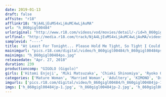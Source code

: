 ```yaml
---
date: 2019-01-13
draft: false
affsite: "r18"
afflinkr18: "NjA4LjEuMS4xLjAuMC4wLjAuMA"
url: "h_860gigl00484"
urloriginal: "http://www.r18.com/videos/vod/movies/detail/-/id=h_860gigl00484"
urlfinal: "http://media.r18.com/track/NjA4LjEuMS4xLjAuMC4wLjAuMA/videos/vod/movies/detail/-/id=h_860gigl00484"
samplevid: "----"
title: "At Least For Tonight... Please Hold Me Tight, So Tight I Could Break' When These Two Fall In Love And Cross A Line That Should Never Be Crossed As Man And Woman, They Went On Vacation For The First Time Ever And Burned With Hot Passion As They Engaged In Adulterous Filthy Sex From Which They Could Never Return"
mainimgurl: "pics.r18.com/digital/video/h_860gigl00484/h_860gigl00484ps.jpg"
mainimgs: "h_860gigl00484ps.jpg"
releasedate: "Apr. 27, 2018"
duration: 239
productioncomp: "GIGOLO (Gigolo)"
girls: ['Hitomi Enjoji', 'Miki Matsuzaka', 'Chiaki Shinomiya', 'Ryoko Omori', 'Emiko Nara', 'Yuriko Hayakawa']
categories: ['Mature Woman', 'Married Woman', 'Adultery', 'KIMONO', 'Drama', 'Couple', 'Over 4 Hours', 'Hi-Def']
imgurls: ['pics.r18.com/digital/video/h_860gigl00484/h_860gigl00484jp-1.jpg', 'pics.r18.com/digital/video/h_860gigl00484/h_860gigl00484jp-2.jpg', 'pics.r18.com/digital/video/h_860gigl00484/h_860gigl00484jp-3.jpg', 'pics.r18.com/digital/video/h_860gigl00484/h_860gigl00484jp-4.jpg', 'pics.r18.com/digital/video/h_860gigl00484/h_860gigl00484jp-5.jpg', 'pics.r18.com/digital/video/h_860gigl00484/h_860gigl00484jp-6.jpg', 'pics.r18.com/digital/video/h_860gigl00484/h_860gigl00484jp-7.jpg', 'pics.r18.com/digital/video/h_860gigl00484/h_860gigl00484jp-8.jpg', 'pics.r18.com/digital/video/h_860gigl00484/h_860gigl00484jp-9.jpg', 'pics.r18.com/digital/video/h_860gigl00484/h_860gigl00484jp-10.jpg', 'pics.r18.com/digital/video/h_860gigl00484/h_860gigl00484jp-11.jpg', 'pics.r18.com/digital/video/h_860gigl00484/h_860gigl00484jp-12.jpg', 'pics.r18.com/digital/video/h_860gigl00484/h_860gigl00484jp-13.jpg', 'pics.r18.com/digital/video/h_860gigl00484/h_860gigl00484jp-14.jpg', 'pics.r18.com/digital/video/h_860gigl00484/h_860gigl00484jp-15.jpg', 'pics.r18.com/digital/video/h_860gigl00484/h_860gigl00484jp-16.jpg', 'pics.r18.com/digital/video/h_860gigl00484/h_860gigl00484jp-17.jpg', 'pics.r18.com/digital/video/h_860gigl00484/h_860gigl00484jp-18.jpg', 'pics.r18.com/digital/video/h_860gigl00484/h_860gigl00484jp-19.jpg', 'pics.r18.com/digital/video/h_860gigl00484/h_860gigl00484jp-20.jpg']
imgs: ['h_860gigl00484jp-1.jpg', 'h_860gigl00484jp-2.jpg', 'h_860gigl00484jp-3.jpg', 'h_860gigl00484jp-4.jpg', 'h_860gigl00484jp-5.jpg', 'h_860gigl00484jp-6.jpg', 'h_860gigl00484jp-7.jpg', 'h_860gigl00484jp-8.jpg', 'h_860gigl00484jp-9.jpg', 'h_860gigl00484jp-10.jpg', 'h_860gigl00484jp-11.jpg', 'h_860gigl00484jp-12.jpg', 'h_860gigl00484jp-13.jpg', 'h_860gigl00484jp-14.jpg', 'h_860gigl00484jp-15.jpg', 'h_860gigl00484jp-16.jpg', 'h_860gigl00484jp-17.jpg', 'h_860gigl00484jp-18.jpg', 'h_860gigl00484jp-19.jpg', 'h_860gigl00484jp-20.jpg']
---
```

